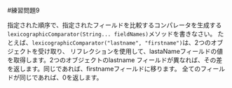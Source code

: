 #練習問題9

指定された順序で、指定されたフィールドを比較するコンパレータを生成する
`lexicographicComparator(String... fieldNames)`メソッドを書きなさい。
たとえば、`lexicographicComparator("lastname", "firstname")`は、2つのオブジェクトを受け取り、
リフレクションを使用して、lastaNameフィールドの値を取得します。2つのオブジェクトのlastname
フィールドが異なれば、その差を返します。同じであれば、firstnameフィールドに移ります。
全てのフィールドが同じであれば、0を返します。